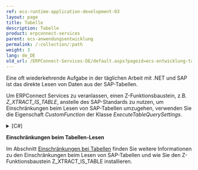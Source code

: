 ```yaml
---
ref: ecs-runtime-application-development-03
layout: page
title: Tabelle
description: Tabelle
product: erpconnect-services
parent: ecs-anwendungsentwicklung
permalink: /:collection/:path
weight: 3
lang: de_DE
old_url: /ERPConnect-Services-DE/default.aspx?pageid=ecs-entwicklung-tabelle
---
```


Eine oft wiederkehrende Aufgabe in der täglichen Arbeit mit .NET und SAP ist das direkte Lesen von Daten aus der SAP-Tabellen.  

Um ERPConnect Services zu veranlassen, einen Z-Funktionsbaustein, z.B. *Z_XTRACT_IS_TABLE*, anstelle des SAP-Standards zu nutzen, um Einschränkungen beim Lesen von SAP-Tabellen umzugehen, verwenden Sie die Eigenschaft *CustomFunction* der Klasse *ExecuteTableQuerySettings*. 

<details>
<summary>[C#]</summary>
{% highlight csharp %}
ERPConnectServiceClient client = new ERPConnectServiceClient();
DataTable dt = client.ExecuteTableQuery("VBAK",
new ExecuteTableQuerySettings {
CustomFunction = "Z_XTRACT_IS_TABLE"
RowCount = 10
});
{% endhighlight %}
</details>

**Einschränkungen beim Tabellen-Lesen**

Im Abschnitt [Einschränkungen bei Tabellen](../ecs-anhang/einschraenkungen-bei-tabellen) finden Sie weitere Informationen zu den Einschränkungen beim Lesen von SAP-Tabellen und wie Sie den Z-Funktionsbaustein Z_XTRACT_IS_TABLE installieren.